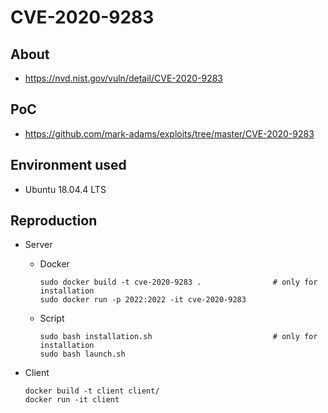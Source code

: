 # CVE-2020-9283

## About
* <https://nvd.nist.gov/vuln/detail/CVE-2020-9283>


## PoC
* <https://github.com/mark-adams/exploits/tree/master/CVE-2020-9283>


## Environment used

* Ubuntu 18.04.4 LTS 
<!-- * [Python 2.7.17](https://github.com/python/cpython/archive/v2.7.17.zip) -->


## Reproduction

* Server
    - Docker
        ```shell script
        sudo docker build -t cve-2020-9283 .                # only for installation
        sudo docker run -p 2022:2022 -it cve-2020-9283
        ```
    
    - Script
        ```shell script
        sudo bash installation.sh                           # only for installation
        sudo bash launch.sh
        ```
  
* Client
    ```shell script
    docker build -t client client/
    docker run -it client
    ```
